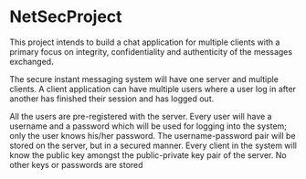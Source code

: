 # NetSecProject

This project intends to build a chat application for multiple clients with a primary focus on integrity, confidentiality and authenticity of the messages exchanged.

The secure instant messaging system will have one server and multiple clients.
A client application can have multiple users where a user log in after another has finished their session and has logged out.

All the users are pre-registered with the server. 
Every user will have a username and a password which will be used for logging into the system; only the user knows his/her password.
The username-password pair will be stored on the server, but in a secured manner.
Every client in the system will know the public key amongst the public-private key pair of the server.
No other keys or passwords are stored